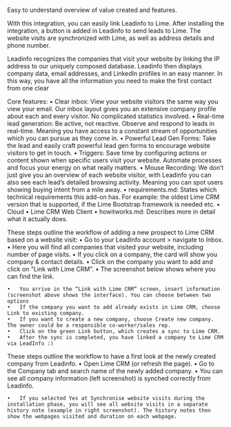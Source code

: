 Easy to understand overview of value created and features.


With this integration, you can easily link Leadinfo to Lime. After installing the integration, a button is added in Leadinfo to send leads to Lime. The website visits are synchronized with Lime, as well as address details and phone number.

Leadinfo recognizes the companies that visit your website by linking the IP address to our uniquely composed database. Leadinfo then displays company data, email addresses, and LinkedIn profiles in an easy manner. In this way, you have all the information you need to make the first contact from one clear 

Core features:
	•	Clear inbox: View your website visitors the same way you view your email. Our inbox layout gives you an extensive company profile about each and every visitor. No complicated statistics involved.
	•	Real-time lead generation: Be active, not reactive. Observe and respond to leads in real-time. Meaning you have access to a constant stream of opportunities which you can pursue as they come in.
	•	Powerful Lead Gen Forms: Take the lead and easily craft powerful lead gen forms to encourage website visitors to get in touch.
	•	Triggers: Save time by configuring actions or content shown when specific users visit your website. Automate processes and focus your energy on what really matters.
	•	Mouse Recording: We don’t just give you an overview of each website visitor, with Leadinfo you can also see each lead’s detailed browsing activity. Meaning you can spot users showing buying intent from a mile away.
	•	requirements.md: States which technical requirements this add-on has. For example: the oldest Lime CRM version that is supported, if the Lime Bootstrap framework is needed etc.
	•	Cloud
	•	Lime CRM Web Client
	•	howitworks.md: Describes more in detail what it actually does.

These steps outline the workflow of adding a new prospect to Lime CRM based on a website visit:
	•	Go to your LeadInfo account > navigate to Inbox.
	•	Here you will find all companies that visited your website, including number of page visits. 
	•	If you click on a company, the card will show you company & contact details.
	•	Click on the company you want to add and click on "Link with Lime CRM”.
	•	The screenshot below shows where you can find the link.


	•	You arrive in the “Link with Lime CRM” screen, insert information (screenshot above shows the interface). You can choose between two options
	•	If the company you want to add already exists in Lime CRM, choose Link to existing company.
	•	If you want to create a new company, choose Create new company. The owner could be a responsible co-worker/sales rep.
	•	Click on the green Link button, which creates a sync to Lime CRM.
	•	After the sync is completed, you have linked a company to Lime CRM via LeadInfo :)

These steps outline the workflow to have a first look at the newly created company from Leadinfo. 
	•	Open Lime CRM (or refresh the page).
	•	Go to the Company tab and search name of the newly added company.
	•	You can see all company information (left screenshot) is synched correctly from Leadinfo. 

	•	If you selected Yes at Synchronise website visits during the installation phase, you will see all website visits in a separate history note (example in right screenshot). The history notes then show the webpages visited and duration on each webpage. 
